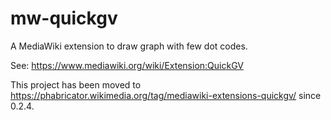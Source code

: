 mw-quickgv
==========

A MediaWiki extension to draw graph with few dot codes.

See: https://www.mediawiki.org/wiki/Extension:QuickGV

This project has been moved to https://phabricator.wikimedia.org/tag/mediawiki-extensions-quickgv/ since 0.2.4.
